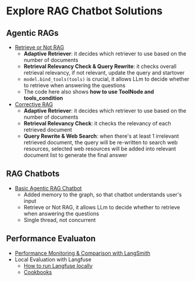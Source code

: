 # Explore RAG Chatbot Solutions
## Agentic RAGs
* [Retrieve or Not RAG][2]
  * <b>Adaptive Retriever</b>: it decides which retriever to use based on the number of documents
  * <b>Retrieval Relevancy Check & Query Rewrite</b>: it checks overall retrieval relevancy, if not relevant, update the query and startover
  * `model.bind_tools(tools)` is crucial, it allows LLm to decide whether to retrieve when answering the questions
  * The code here also shows <b>how to use ToolNode and tools_condition</b>
* [Corrective RAG][1]
  * <b>Adaptive Retriever</b>: it decides which retriever to use based on the number of documents
  * <b>Retrieval Relevancy Check</b>: it checks the relevancy of each retrieved document
  * <b>Query Rewrite & Web Search</b>: when there's at least 1 irrelevant retrieved document, the query will be re-written to search web resources, selected web resources will be added into relevant document list to generate the final answer
 
## RAG Chatbots
* [Basic Agentic RAG Chatbot][4]
  * Added memory to the graph, so that chatbot understands user's input
  * Retrieve or Not RAG, it allows LLm to decide whether to retrieve when answering the questions
  * Single thread, not concurrent
 
## Performance Evaluaton
* [Performance Monitoring & Comparison with LangSmith][3]
* Local Evaluation with Langfuse
  * [How to run Langfuse locally][5]
  * [Cookbooks][6]


[1]:https://github.com/hanhanwu/Hanhan_LangGraph_Exercise/blob/main/RAG_Chatbot/try_corrective_rag.ipynb
[2]:https://github.com/hanhanwu/Hanhan_LangGraph_Exercise/blob/main/RAG_Chatbot/try_langgraph_agentic_rag.ipynb
[3]:https://github.com/hanhanwu/Hanhan_LangGraph_Exercise/blob/main/RAG_Chatbot/try_langsmith_model_comparison.ipynb
[4]:https://github.com/hanhanwu/Hanhan_LangGraph_Exercise/blob/main/RAG_Chatbot/rag_chatbot_with_memory.ipynb
[5]:https://langfuse.com/self-hosting/local
[6]:https://langfuse.com/guides/cookbook
